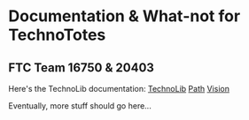 # Documentation & What-not for TechnoTotes
## FTC Team 16750 & 20403

Here's the TechnoLib documentation:
[TechnoLib](./TechnoLib/TechnoLib)
[Path](./TechnoLib/Path)
[Vision](./TechnoLib/Vision)

Eventually, more stuff should go here...
